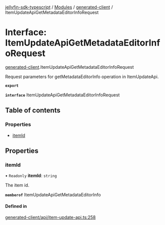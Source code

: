 [jellyfin-sdk-typescript](../README.md) / [Modules](../modules.md) / [generated-client](../modules/generated_client.md) / ItemUpdateApiGetMetadataEditorInfoRequest

# Interface: ItemUpdateApiGetMetadataEditorInfoRequest

[generated-client](../modules/generated_client.md).ItemUpdateApiGetMetadataEditorInfoRequest

Request parameters for getMetadataEditorInfo operation in ItemUpdateApi.

**`export`**

**`interface`** ItemUpdateApiGetMetadataEditorInfoRequest

## Table of contents

### Properties

- [itemId](generated_client.ItemUpdateApiGetMetadataEditorInfoRequest.md#itemid)

## Properties

### itemId

• `Readonly` **itemId**: `string`

The item id.

**`memberof`** ItemUpdateApiGetMetadataEditorInfo

#### Defined in

[generated-client/api/item-update-api.ts:258](https://github.com/thornbill/jellyfin-sdk-typescript/blob/350a9a5/src/generated-client/api/item-update-api.ts#L258)

